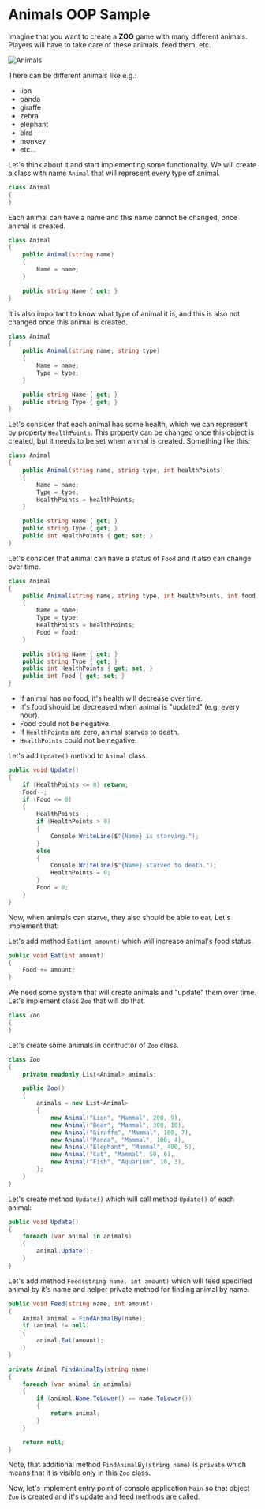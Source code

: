 ﻿# Animals OOP Sample

Imagine that you want to create a **ZOO** game with many different animals. Players will have to take care of these animals, feed them, etc.

![Animals](https://media.istockphoto.com/vectors/funny-animals-vector-id505163508?k=6&m=505163508&s=612x612&w=0&h=F9mEEAEvTRwojhTA1DCIEGqETBWWOIn1El4xJnpXOwE=)

There can be different animals like e.g.:
* lion
* panda
* giraffe
* zebra
* elephant
* bird
* monkey
* etc...

Let's think about it and start implementing some functionality.
We will create a class with name `Animal` that will represent every type of animal.

```csharp
class Animal
{
}
```

Each animal can have a name and this name cannot be changed, once animal is created.

```csharp
class Animal
{
    public Animal(string name)
    {
        Name = name;
    }

    public string Name { get; }
}
```

It is also important to know what type of animal it is, and this is also not changed once this animal is created.

```csharp
class Animal
{
    public Animal(string name, string type)
    {
        Name = name;
        Type = type;
    }

    public string Name { get; }
    public string Type { get; }
}
```

Let's consider that each animal has some health, which we can represent by property `HealthPoints`. This property can be changed once this object is created, but it needs to be set when animal is created. Something like this:

```csharp
class Animal
{
    public Animal(string name, string type, int healthPoints)
    {
        Name = name;
        Type = type;
        HealthPoints = healthPoints;
    }

    public string Name { get; }
    public string Type { get; }
    public int HealthPoints { get; set; }
}
```

Let's consider that animal can have a status of `Food` and it also can change over time. 

```csharp
class Animal
{
    public Animal(string name, string type, int healthPoints, int food)
    {
        Name = name;
        Type = type;
        HealthPoints = healthPoints;
        Food = food;
    }

    public string Name { get; }
    public string Type { get; }
    public int HealthPoints { get; set; }
    public int Food { get; set; }
}
```

* If animal has no food, it's health will decrease over time. 
* It's food should be decreased when animal is "updated" (e.g. every hour). 
* Food could not be negative.
* If `HealthPoints` are zero, animal starves to death.
* `HealthPoints` could not be negative.

Let's add `Update()` method to `Animal` class.
```csharp
public void Update()
{
    if (HealthPoints <= 0) return;
    Food--;
    if (Food <= 0)
    {
        HealthPoints--;
        if (HealthPoints > 0)
        {
            Console.WriteLine($"{Name} is starving.");
        }
        else
        {
            Console.WriteLine($"{Name} starved to death.");
            HealthPoints = 0;
        }
        Food = 0;
    }
}
```

Now, when animals can starve, they also should be able to eat. Let's implement that:

Let's add method `Eat(int amount)` which will increase animal's food status.

```csharp
public void Eat(int amount)
{
    Food += amount;
}
```

We need some system that will create animals and "update" them over time. Let's implement class `Zoo` that will do that.

```csharp
class Zoo
{
}
```

Let's create some animals in contructor of `Zoo` class.

```csharp
class Zoo
{
    private readonly List<Animal> animals;

    public Zoo()
    {
        animals = new List<Animal>
        {
            new Animal("Lion", "Mammal", 200, 9),
            new Animal("Bear", "Mammal", 300, 10),
            new Animal("Giraffe", "Mammal", 100, 7),
            new Animal("Panda", "Mammal", 100, 4),
            new Animal("Elephant", "Mammal", 400, 5),
            new Animal("Cat", "Mammal", 50, 6),
            new Animal("Fish", "Aquarium", 10, 3),        
        };
    }
}
```

Let's create method `Update()` which will call method `Update()` of each animal:

```csharp
public void Update()
{
    foreach (var animal in animals)
    {
        animal.Update();
    }
}
```

Let's add method `Feed(string name, int amount)` which will feed specified animal by it's name and helper private method for finding animal by name.

```csharp
public void Feed(string name, int amount)
{
    Animal animal = FindAnimalBy(name);
    if (animal != null)
    {
        animal.Eat(amount);
    }
}

private Animal FindAnimalBy(string name)
{
    foreach (var animal in animals)
    {
        if (animal.Name.ToLower() == name.ToLower())
        {
            return animal;
        }
    }

    return null;
}
```
Note, that additional method `FindAnimalBy(string name)` is `private` which means that it is visible only in this `Zoo` class.

Now, let's implement entry point of console application `Main` so that object `Zoo` is created and it's update and feed methods are called.

